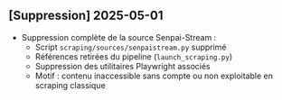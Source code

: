 ## [Suppression] 2025-05-01
- Suppression complète de la source Senpai-Stream :
    - Script `scraping/sources/senpaistream.py` supprimé
    - Références retirées du pipeline (`launch_scraping.py`)
    - Suppression des utilitaires Playwright associés
    - Motif : contenu inaccessible sans compte ou non exploitable en scraping classique
